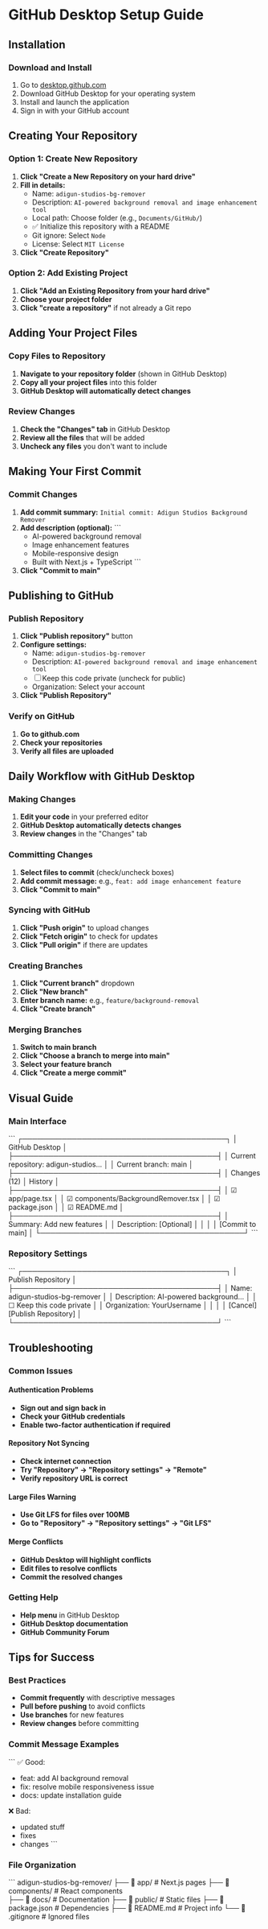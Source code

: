 # GitHub Desktop Setup Guide

## Installation

### Download and Install
1. Go to [desktop.github.com](https://desktop.github.com)
2. Download GitHub Desktop for your operating system
3. Install and launch the application
4. Sign in with your GitHub account

## Creating Your Repository

### Option 1: Create New Repository
1. **Click "Create a New Repository on your hard drive"**
2. **Fill in details:**
   - Name: `adigun-studios-bg-remover`
   - Description: `AI-powered background removal and image enhancement tool`
   - Local path: Choose folder (e.g., `Documents/GitHub/`)
   - ✅ Initialize this repository with a README
   - Git ignore: Select `Node`
   - License: Select `MIT License`
3. **Click "Create Repository"**

### Option 2: Add Existing Project
1. **Click "Add an Existing Repository from your hard drive"**
2. **Choose your project folder**
3. **Click "create a repository"** if not already a Git repo

## Adding Your Project Files

### Copy Files to Repository
1. **Navigate to your repository folder** (shown in GitHub Desktop)
2. **Copy all your project files** into this folder
3. **GitHub Desktop will automatically detect changes**

### Review Changes
1. **Check the "Changes" tab** in GitHub Desktop
2. **Review all the files** that will be added
3. **Uncheck any files** you don't want to include

## Making Your First Commit

### Commit Changes
1. **Add commit summary:** `Initial commit: Adigun Studios Background Remover`
2. **Add description (optional):**
   \`\`\`
   - AI-powered background removal
   - Image enhancement features  
   - Mobile-responsive design
   - Built with Next.js + TypeScript
   \`\`\`
3. **Click "Commit to main"**

## Publishing to GitHub

### Publish Repository
1. **Click "Publish repository"** button
2. **Configure settings:**
   - Name: `adigun-studios-bg-remover`
   - Description: `AI-powered background removal and image enhancement tool`
   - ☐ Keep this code private (uncheck for public)
   - Organization: Select your account
3. **Click "Publish Repository"**

### Verify on GitHub
1. **Go to github.com**
2. **Check your repositories**
3. **Verify all files are uploaded**

## Daily Workflow with GitHub Desktop

### Making Changes
1. **Edit your code** in your preferred editor
2. **GitHub Desktop automatically detects changes**
3. **Review changes** in the "Changes" tab

### Committing Changes
1. **Select files to commit** (check/uncheck boxes)
2. **Add commit message:** e.g., `feat: add image enhancement feature`
3. **Click "Commit to main"**

### Syncing with GitHub
1. **Click "Push origin"** to upload changes
2. **Click "Fetch origin"** to check for updates
3. **Click "Pull origin"** if there are updates

### Creating Branches
1. **Click "Current branch"** dropdown
2. **Click "New branch"**
3. **Enter branch name:** e.g., `feature/background-removal`
4. **Click "Create branch"**

### Merging Branches
1. **Switch to main branch**
2. **Click "Choose a branch to merge into main"**
3. **Select your feature branch**
4. **Click "Create a merge commit"**

## Visual Guide

### Main Interface
\`\`\`
┌─────────────────────────────────────────┐
│ GitHub Desktop                          │
├─────────────────────────────────────────┤
│ Current repository: adigun-studios...   │
│ Current branch: main                    │
├─────────────────────────────────────────┤
│ Changes (12) │ History                  │
├─────────────────────────────────────────┤
│ ☑ app/page.tsx                         │
│ ☑ components/BackgroundRemover.tsx     │
│ ☑ package.json                         │
│ ☑ README.md                            │
├─────────────────────────────────────────┤
│ Summary: Add new features               │
│ Description: [Optional]                 │
│                                         │
│ [Commit to main]                        │
└─────────────────────────────────────────┘
\`\`\`

### Repository Settings
\`\`\`
┌─────────────────────────────────────────┐
│ Publish Repository                      │
├─────────────────────────────────────────┤
│ Name: adigun-studios-bg-remover        │
│ Description: AI-powered background...   │
│ ☐ Keep this code private               │
│ Organization: YourUsername              │
│                                         │
│ [Cancel] [Publish Repository]           │
└─────────────────────────────────────────┘
\`\`\`

## Troubleshooting

### Common Issues

#### Authentication Problems
- **Sign out and sign back in**
- **Check your GitHub credentials**
- **Enable two-factor authentication if required**

#### Repository Not Syncing
- **Check internet connection**
- **Try "Repository" → "Repository settings" → "Remote"**
- **Verify repository URL is correct**

#### Large Files Warning
- **Use Git LFS for files over 100MB**
- **Go to "Repository" → "Repository settings" → "Git LFS"**

#### Merge Conflicts
- **GitHub Desktop will highlight conflicts**
- **Edit files to resolve conflicts**
- **Commit the resolved changes**

### Getting Help
- **Help menu** in GitHub Desktop
- **GitHub Desktop documentation**
- **GitHub Community Forum**

## Tips for Success

### Best Practices
- **Commit frequently** with descriptive messages
- **Pull before pushing** to avoid conflicts  
- **Use branches** for new features
- **Review changes** before committing

### Commit Message Examples
\`\`\`
✅ Good:
- feat: add AI background removal
- fix: resolve mobile responsiveness issue
- docs: update installation guide

❌ Bad:
- updated stuff
- fixes
- changes
\`\`\`

### File Organization
\`\`\`
adigun-studios-bg-remover/
├── 📁 app/              # Next.js pages
├── 📁 components/       # React components  
├── 📁 docs/            # Documentation
├── 📁 public/          # Static files
├── 📄 package.json     # Dependencies
├── 📄 README.md        # Project info
└── 📄 .gitignore       # Ignored files

